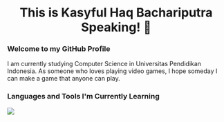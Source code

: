<h1 align="center">This is Kasyful Haq Bachariputra Speaking! 🐍 </h1>
<h3>Welcome to my GitHub Profile</h3>

I am currently studying Computer Science in Universitas Pendidikan Indonesia. As someone who loves playing video games, I hope someday I can make a game that anyone can play.

<h3 align="left">Languages and Tools I'm Currently Learning</h3>
<p align="left">
  <a href="https://skillicons.dev">
    <img src="https://skillicons.dev/icons?i=c,cpp,python,godot" />
  </a>
</p>

